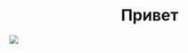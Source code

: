 <h1 align="center">Привет</h1>
<img src="https://photos.google.com/photo/AF1QipO7SCi_HZND0nrjqYh7-TZPafFcBDDBXPu52fhP">
